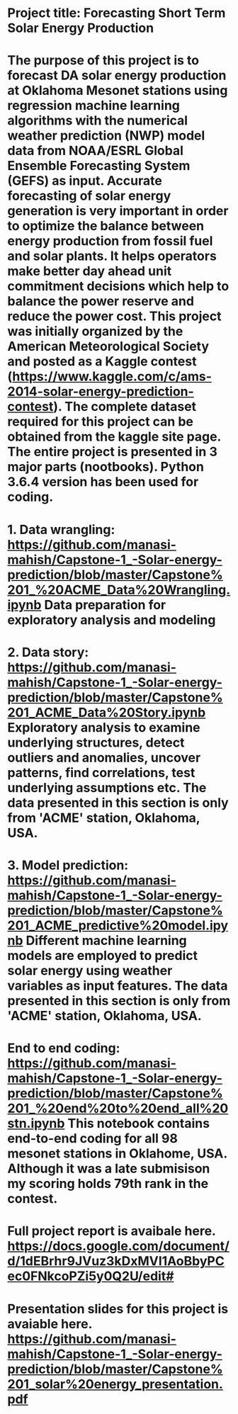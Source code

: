 # Project title: Forecasting Short Term Solar Energy Production

# The purpose of this project is to forecast DA solar energy production at Oklahoma Mesonet stations using regression machine learning algorithms with the numerical weather prediction (NWP) model data from NOAA/ESRL Global Ensemble Forecasting System (GEFS) as input. Accurate forecasting of solar energy generation is very important in order to optimize the balance between energy production from fossil fuel and solar plants. It helps operators make better day ahead unit commitment decisions which help to balance the power reserve and reduce the power cost. This project was initially organized by the American Meteorological Society and posted as a Kaggle contest (https://www.kaggle.com/c/ams-2014-solar-energy-prediction-contest). The complete dataset required for this project can be obtained from the kaggle site page. The entire project is presented in 3 major parts (nootbooks). Python 3.6.4 version has been used for coding. 

# 1. Data wrangling: https://github.com/manasi-mahish/Capstone-1_-Solar-energy-prediction/blob/master/Capstone%201_%20ACME_Data%20Wrangling.ipynb Data preparation for exploratory analysis and modeling

# 2. Data story: https://github.com/manasi-mahish/Capstone-1_-Solar-energy-prediction/blob/master/Capstone%201_ACME_Data%20Story.ipynb Exploratory analysis to examine underlying structures, detect outliers and anomalies, uncover patterns, find correlations, test underlying assumptions etc. The data presented in this section is only from 'ACME' station, Oklahoma, USA.

# 3. Model prediction: https://github.com/manasi-mahish/Capstone-1_-Solar-energy-prediction/blob/master/Capstone%201_ACME_predictive%20model.ipynb Different machine learning models are employed to predict solar energy using weather variables as input features. The data presented in this section is only from 'ACME' station, Oklahoma, USA.

# End to end coding: https://github.com/manasi-mahish/Capstone-1_-Solar-energy-prediction/blob/master/Capstone%201_%20end%20to%20end_all%20stn.ipynb This notebook contains end-to-end coding for all 98 mesonet stations in Oklahome, USA. Although it was a late submisison my scoring holds 79th rank in the contest.

# Full project report is avaibale here. https://docs.google.com/document/d/1dEBrhr9JVuz3kDxMVI1AoBbyPCec0FNkcoPZi5y0Q2U/edit#

# Presentation slides for this project is avaiable here. https://github.com/manasi-mahish/Capstone-1_-Solar-energy-prediction/blob/master/Capstone%201_solar%20energy_presentation.pdf
